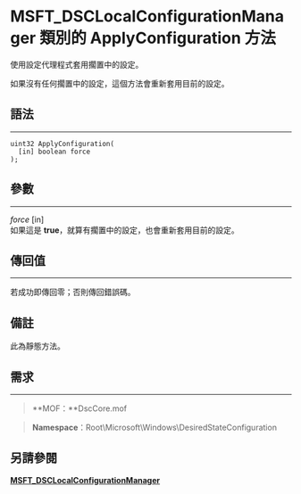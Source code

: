 
# MSFT_DSCLocalConfigurationManager 類別的 ApplyConfiguration 方法

使用設定代理程式套用擱置中的設定。 

如果沒有任何擱置中的設定，這個方法會重新套用目前的設定。


## 語法
------

```mof
uint32 ApplyConfiguration(
  [in] boolean force
);
```

## 參數
----------

*force* \[in\]  
如果這是 **true**，就算有擱置中的設定，也會重新套用目前的設定。

## 傳回值
------------

若成功即傳回零；否則傳回錯誤碼。

## 備註

此為靜態方法。

## 需求
------------
>**MOF：**DscCore.mof

>**Namespace**：Root\Microsoft\Windows\DesiredStateConfiguration


## 另請參閱


[**MSFT_DSCLocalConfigurationManager**](msft-dsclocalconfigurationmanager.md)

 

 





<!--HONumber=Apr16_HO2-->


